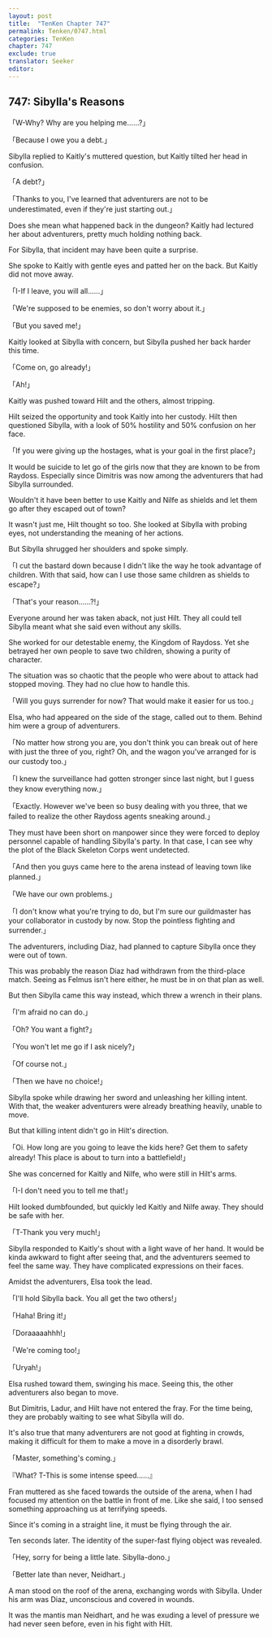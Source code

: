 ```yaml
---
layout: post
title:  "TenKen Chapter 747"
permalink: Tenken/0747.html
categories: TenKen
chapter: 747
exclude: true
translator: Seeker
editor: 
---
```

<h2>747: Sibylla's Reasons</h2>

「W-Why? Why are you helping me……?」

「Because I owe you a debt.」

Sibylla replied to Kaitly's muttered question, but Kaitly tilted her head in confusion.

「A debt?」

「Thanks to you, I've learned that adventurers are not to be underestimated, even if they're just starting out.」

Does she mean what happened back in the dungeon? Kaitly had lectured her about adventurers, pretty much holding nothing back.

For Sibylla, that incident may have been quite a surprise.

She spoke to Kaitly with gentle eyes and patted her on the back. But Kaitly did not move away.

「I-If I leave, you will all……」

「We're supposed to be enemies, so don't worry about it.」

「But you saved me!」

Kaitly looked at Sibylla with concern, but Sibylla pushed her back harder this time.

「Come on, go already!」

「Ah!」

Kaitly was pushed toward Hilt and the others, almost tripping.

Hilt seized the opportunity and took Kaitly into her custody. Hilt then questioned Sibylla, with a look of 50% hostility and 50% confusion on her face.

「If you were giving up the hostages, what is your goal in the first place?」

It would be suicide to let go of the girls now that they are known to be from Raydoss. Especially since Dimitris was now among the adventurers that had Sibylla surrounded.

Wouldn't it have been better to use Kaitly and Nilfe as shields and let them go after they escaped out of town?

It wasn't just me, Hilt thought so too. She looked at Sibylla with probing eyes, not understanding the meaning of her actions.

But Sibylla shrugged her shoulders and spoke simply.

「I cut the bastard down because I didn't like the way he took advantage of children. With that said, how can I use those same children as shields to escape?」

「That's your reason……?!」

Everyone around her was taken aback, not just Hilt. They all could tell Sibylla meant what she said even without any skills.

She worked for our detestable enemy, the Kingdom of Raydoss. Yet she betrayed her own people to save two children, showing a purity of character.

The situation was so chaotic that the people who were about to attack had stopped moving. They had no clue how to handle this.

「Will you guys surrender for now? That would make it easier for us too.」

Elsa, who had appeared on the side of the stage, called out to them. Behind him were a group of adventurers.

「No matter how strong you are, you don't think you can break out of here with just the three of you, right? Oh, and the wagon you've arranged for is our custody too.」

「I knew the surveillance had gotten stronger since last night, but I guess they know everything now.」

「Exactly. However we've been so busy dealing with you three, that we failed to realize the other Raydoss agents sneaking around.」

They must have been short on manpower since they were forced to deploy personnel capable of handling Sibylla's party. In that case, I can see why the plot of the Black Skeleton Corps went undetected.

「And then you guys came here to the arena instead of leaving town like planned.」

「We have our own problems.」

「I don't know what you're trying to do, but I'm sure our guildmaster has your collaborator in custody by now. Stop the pointless fighting and surrender.」

The adventurers, including Diaz, had planned to capture Sibylla once they were out of town.

This was probably the reason Diaz had withdrawn from the third-place match. Seeing as Felmus isn't here either, he must be in on that plan as well.

But then Sibylla came this way instead, which threw a wrench in their plans.

「I'm afraid no can do.」

「Oh? You want a fight?」

「You won't let me go if I ask nicely?」

「Of course not.」

「Then we have no choice!」

Sibylla spoke while drawing her sword and unleashing her killing intent. With that, the weaker adventurers were already breathing heavily, unable to move.

But that killing intent didn't go in Hilt's direction.

「Oi. How long are you going to leave the kids here? Get them to safety already! This place is about to turn into a battlefield!」

She was concerned for Kaitly and Nilfe, who were still in Hilt's arms.

「I-I don't need you to tell me that!」

Hilt looked dumbfounded, but quickly led Kaitly and Nilfe away. They should be safe with her.

「T-Thank you very much!」

Sibylla responded to Kaitly's shout with a light wave of her hand. It would be kinda awkward to fight after seeing that, and the adventurers seemed to feel the same way. They have complicated expressions on their faces.

Amidst the adventurers, Elsa took the lead.

「I'll hold Sibylla back. You all get the two others!」

「Haha! Bring it!」

「Doraaaaahhh!」

「We're coming too!」

「Uryah!」

Elsa rushed toward them, swinging his mace. Seeing this, the other adventurers also began to move.

But Dimitris, Ladur, and Hilt have not entered the fray. For the time being, they are probably waiting to see what Sibylla will do.

It's also true that many adventurers are not good at fighting in crowds, making it difficult for them to make a move in a disorderly brawl.

「Master, something's coming.」

『What? T-This is some intense speed……』

Fran muttered as she faced towards the outside of the arena, when I had focused my attention on the battle in front of me. Like she said, I too sensed something approaching us at terrifying speeds.

Since it's coming in a straight line, it must be flying through the air.

Ten seconds later. The identity of the super-fast flying object was revealed.

「Hey, sorry for being a little late. Sibylla-dono.」

「Better late than never, Neidhart.」

A man stood on the roof of the arena, exchanging words with Sibylla. Under his arm was Diaz, unconscious and covered in wounds.

It was the mantis man Neidhart, and he was exuding a level of pressure we had never seen before, even in his fight with Hilt.









